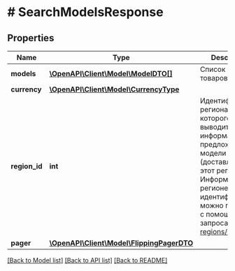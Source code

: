 # # SearchModelsResponse

## Properties

Name | Type | Description | Notes
------------ | ------------- | ------------- | -------------
**models** | [**\OpenAPI\Client\Model\ModelDTO[]**](ModelDTO.md) | Список моделей товаров. |
**currency** | [**\OpenAPI\Client\Model\CurrencyType**](CurrencyType.md) |  | [optional]
**region_id** | **int** | Идентификатор региона, для которого выводится информация о предложениях модели (доставляемых в этот регион).  Информацию о регионе по идентификатору можно получить с помощью запроса [GET regions/{regionId}](../../reference/regions/searchRegionsById.md). | [optional]
**pager** | [**\OpenAPI\Client\Model\FlippingPagerDTO**](FlippingPagerDTO.md) |  | [optional]

[[Back to Model list]](../../README.md#models) [[Back to API list]](../../README.md#endpoints) [[Back to README]](../../README.md)
